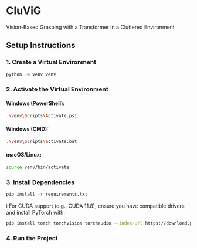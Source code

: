 # CluViG
Vision-Based Grasping with a Transformer in a Cluttered Environment

## Setup Instructions

### 1. Create a Virtual Environment

```bash
python -m venv venv
```

### 2. Activate the Virtual Environment

#### Windows (PowerShell):
```bash
.\venv\Scripts\Activate.ps1
```
#### Windows (CMD):
```bash
.\venv\Scripts\activate.bat
```
#### macOS/Linux:
```bash
source venv/bin/activate
```
### 3. Install Dependencies
```bash
pip install -r requirements.txt
```
ℹ️ For CUDA support (e.g., CUDA 11.8), ensure you have compatible drivers and install PyTorch with:
```bash
pip install torch torchvision torchaudio --index-url https://download.pytorch.org/whl/cu118
```

### 4. Run the Project